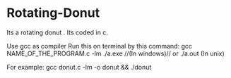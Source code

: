 # Rotating-Donut
Its a rotating donut . Its coded in c.

 Use gcc as compiler
Run this on terminal by this command:
gcc NAME_OF_THE_PROGRAM.c -lm
./a.exe //(In windows)// or ./a.out (In unix)

For example:
gcc donut.c -lm -o donut && ./donut

